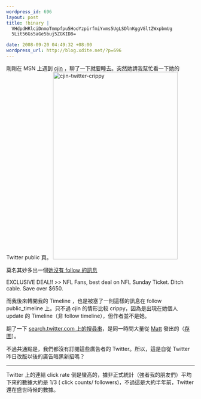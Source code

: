```yaml
--- 
wordpress_id: 696
layout: post
title: !binary |
  VHdpdHRlciDnmoTmmpfpu5HooYzpirfmiYvms5UgLSDlnKggVGltZWxpbmUg
  5Lit56Gs5aGe5buj5ZGKID8=

date: 2008-09-20 04:49:32 +08:00
wordpress_url: http://blog.xdite.net/?p=696
---
```

剛剛在 MSN 上遇到 <a href="http://www.pocketshark.com/blog/page/cjin">cjin</a> ，聊了一下就要睡去。突然她請我幫忙看一下她的 Twitter public 頁。
<a href="http://www.flickr.com/photos/xdite/2871183338/" title="Flickr 上 xdite 的 cjin-twitter-crippy"><img src="http://farm4.static.flickr.com/3071/2871183338_72de338e8c.jpg" width="333" height="500" alt="cjin-twitter-crippy" /></a>

莫名其妙多出一個<a href="http://twitter.com/RedsScores/statuses/927694162">她沒有 follow 的訊息</a>

EXCLUSIVE DEAL!! >> NFL Fans, best deal on NFL Sunday Ticket. Ditch cable. Save over $650.

而我後來轉開我的 Timeline ，也是被塞了一則這樣的訊息在 follow public_timeline 上。只不過 cjin 的情形比較 crippy，因為是出現在她個人 update 的 Timeline（非 follow timeline），但作者並不是她。

翻了一下 <a href="http://search.twitter.com/search?q=+EXCLUSIVE+DEAL">search.twitter.com 上的搜尋串</a>，是同一時間大量從 <a href="http://www.themattinator.com/">Matt</a> 發出的（<a href="http://www.flickr.com/photos/xdite/2871238570/sizes/l/">存圖</a>）。

不過共通點是，我們都沒有訂閱這些廣告者的 Twitter。所以，這是自從 Twitter 昨日改版以後的廣告暗黑新招嗎？

---
Twitter 上的連結 click rate 倒是蠻高的，據非正式統計（強者我的朋友們）平均下來的數據大約是 1/3 ( click counts/ followers)，不過這是大約半年前，Twitter 還在盛世時候的數據。
